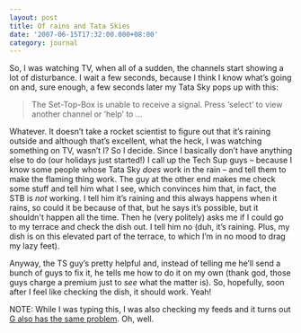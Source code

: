 ```yaml
---
layout: post
title: Of rains and Tata Skies
date: '2007-06-15T17:32:00.000+08:00'
category: journal
---
```


So, I was watching TV, when all of a sudden, the channels start showing a lot
of disturbance. I wait a few seconds, because I think I know what’s going on
and, sure enough, a few seconds later my Tata Sky pops up with this:

> The Set-Top-Box is unable to receive a signal. Press ‘select’ to view another
> channel or ‘help’ to ...

Whatever. It doesn’t take a rocket scientist to figure out that it’s raining
outside and although that’s excellent, what the heck, I was watching something
on TV, wasn’t I? So I decide. Since I basically don’t have anything else to do
(our holidays just started!) I call up the Tech Sup guys – because I know some
people whose Tata Sky <span style="font-style:italic;">does</span> work in the
rain – and tell them to make the flaming thing work. The guy at the other end
makes me check some stuff and tell him what I see, which convinces him that, in
fact, the STB is <span style="font-style:italic;">not</span> working. I tell
him it’s raining and this always happens when it rains, so could it be because
of that, but he says it’s possible, but it shouldn't happen all the time. Then
he (very politely) asks me if I could go to my terrace and check the dish out.
I tell him no (duh, it’s raining. Plus, my dish is on this elevated part of the
terrace, to which I’m in no mood to drag my lazy feet).

Anyway, the TS guy’s pretty helpful and, instead of telling me he’ll send a
bunch of guys to fix it, he tells me how to do it on my own (thank god, those
guys charge a premium just to <span style="font-style:italic;">see</span> what
the matter is). So, hopefully, soon after I feel like checking the dish, it
should work.  Yeah!

NOTE: While I was typing this, I was also checking my feeds and it turns out <a
href="http://gudiblog.blogspot.com/2007/06/just-thought.html">G also has the
same problem</a>. Oh, well.
